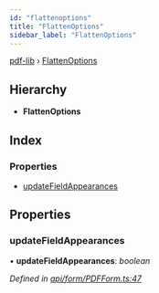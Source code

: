 ```yaml
---
id: "flattenoptions"
title: "FlattenOptions"
sidebar_label: "FlattenOptions"
---
```


[pdf-lib](../index.md) › [FlattenOptions](flattenoptions.md)

## Hierarchy

* **FlattenOptions**

## Index

### Properties

* [updateFieldAppearances](flattenoptions.md#updatefieldappearances)

## Properties

###  updateFieldAppearances

• **updateFieldAppearances**: *boolean*

*Defined in [api/form/PDFForm.ts:47](https://github.com/Hopding/pdf-lib/blob/d213f92/src/api/form/PDFForm.ts#L47)*
